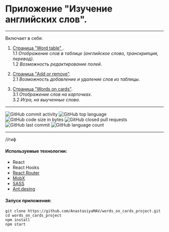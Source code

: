 # Приложение "Изучение английских слов".

---

Включает в себя:

1. <ins>Страница "Word table" </ins>. <br>
   1.1  _Отображение слов в таблице (английское слово, транскрипция, перевод)_.<br>
   1.2  _Возможность редактирование полей_.<br>

2. <ins>Страница "Add or remove"</ins>.<br>
   2.1  _Возможность добавление и удаление слов из таблицы_.<br>

3. <ins>Страница "Words on cards"</ins>.<br>
   3.1  _Отображение слов на карточках_.<br>
   3.2  _Игра, на выученные слова_.<br>

---

![GitHub commit activity](https://img.shields.io/github/commit-activity/y/AnastasiyaMAV/words_on_cards_project?color=%23ffcc00) ![GitHub top language](https://img.shields.io/github/languages/top/AnastasiyaMAV/words_on_cards_project?color=%23ffcc00) ![GitHub code size in bytes](https://img.shields.io/github/languages/code-size/AnastasiyaMAV/words_on_cards_project?color=%23ffcc00) ![GitHub closed pull requests](https://img.shields.io/github/issues-pr-closed/AnastasiyaMAV/words_on_cards_project) ![GitHub last commit](https://img.shields.io/github/last-commit/AnastasiyaMAV/words_on_cards_project?color=%23ffcc00) ![GitHub language count](https://img.shields.io/github/languages/count/AnastasiyaMAV/words_on_cards_project?color=%23ffcc00)

---

//гиф

#### Используемые технологии:

- React
- React Hooks
- [React Router](https://v5.reactrouter.com/web/guides/quick-start)
- [MobX](https://mobx.js.org/getting-started)
- [SASS](https://sass-lang.com/)
- [Ant.desing](https://ant.design/)

#### Запуск приложения:

```
git clone https://github.com/AnastasiyaMAV/words_on_cards_project.git
cd words_on_cards_project
npm install
npm start
```

